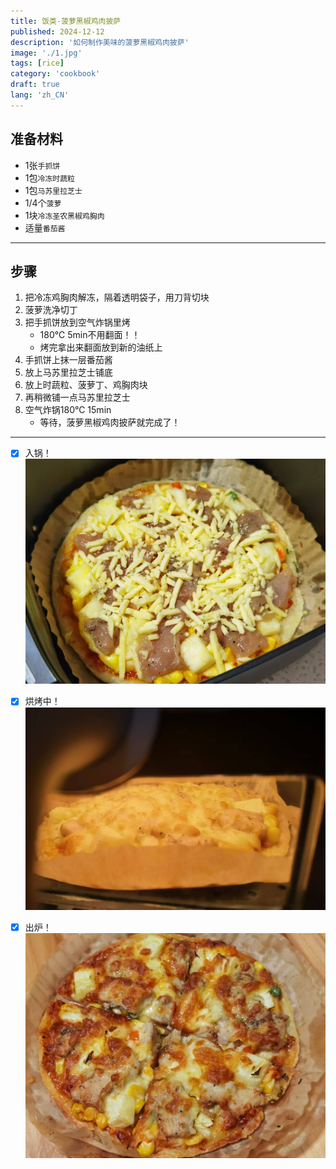 ```yaml
---
title: 饭类-菠萝黑椒鸡肉披萨
published: 2024-12-12
description: '如何制作美味的菠萝黑椒鸡肉披萨'
image: './1.jpg'
tags: [rice]
category: 'cookbook'
draft: true
lang: 'zh_CN'
---
```


## 准备材料  
- 1张`手抓饼`  
- 1包`冷冻时蔬粒`  
- 1包`马苏里拉芝士`  
- 1/4个`菠萝`  
- 1块`冷冻圣农黑椒鸡胸肉`  
- 适量`番茄酱`  

***********

## 步骤  
1. 把冷冻鸡胸肉解冻，隔着透明袋子，用刀背切块  
2. 菠萝洗净切丁  
3. 把手抓饼放到空气炸锅里烤  
    - 180℃ 5min不用翻面！！  
    - 烤完拿出来翻面放到新的油纸上  
4. 手抓饼上抹一层番茄酱  
5. 放上马苏里拉芝士铺底   
6. 放上时蔬粒、菠萝丁、鸡胸肉块  
7. 再稍微铺一点马苏里拉芝士  
8. 空气炸锅180℃ 15min  
    - 等待，菠萝黑椒鸡肉披萨就完成了！  

***********

- [x] 入锅！  
![2](./2.jpg)

- [x] 烘烤中！  
![3](./3.jpg)

- [x] 出炉！  
![4](./1.jpg)
